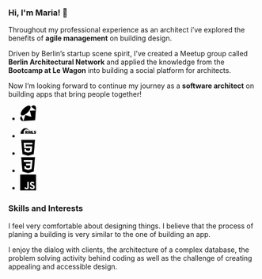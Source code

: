 ### Hi, I'm Maria! 👋 

Throughout my professional experience as an architect i’ve explored the benefits of **agile management** on building design. 

Driven by Berlin’s startup scene spirit, I’ve created a Meetup group called **Berlin Architectural Network** and applied the knowledge from the **Bootcamp at Le Wagon** into building a social platform for architects.

Now I’m looking forward to continue my journey as a **software architect** on building apps that bring people together!

<ul list-style="none">
	<li display="inline">
		<img height="32" width="32" src="https://github.com/MariaBraganca/MariaBraganca/blob/master/images/ruby.svg">
	</li>
	<li display="inline">
		<img height="32" width="32" src="https://github.com/MariaBraganca/MariaBraganca/blob/master/images/rubyonrails.svg">
	</li>
	<li display="inline">
		<img height="32" width="32" src="https://github.com/MariaBraganca/MariaBraganca/blob/master/images/html5.svg">
	</li>
	<li display="inline">
		<img height="32" width="32" src="https://github.com/MariaBraganca/MariaBraganca/blob/master/images/css3.svg">
	</li>
	<li display="inline">
		<img height="32" width="32" src="https://github.com/MariaBraganca/MariaBraganca/blob/master/images/javascript.svg">
	</li>
</ul>

### Skills and Interests 

I feel very comfortable about designing things. I believe that the process of planing a building is very similar to the one of building an app. 

I enjoy the dialog with clients, the architecture of a complex database, the problem solving activity behind coding as well as the challenge of creating appealing and accessible design.

<!--
**MariaBraganca/MariaBraganca** is a ✨ _special_ ✨ repository because its `README.md` (this file) appears on your GitHub profile.

Here are some ideas to get you started:

- 🔭 I’m currently working on ...
- 🌱 I’m currently learning ...
- 👯 I’m looking to collaborate on ...
- 🤔 I’m looking for help with ...
- 💬 Ask me about ...
- 📫 How to reach me: ...
- 😄 Pronouns: ...
- ⚡ Fun fact: ...
-->
